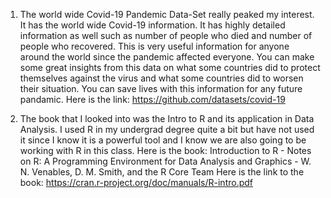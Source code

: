 1. The world wide Covid-19 Pandemic Data-Set really peaked my interest. It has the world wide Covid-19 information. It has highly detailed information as well such as number of people who died and number of people who recovered. This is very useful information for anyone around the world since the pandemic affected everyone. You can make some great insights from this data on what some countries did to protect themselves against the virus and what some countries did to worsen their situation. You can save lives with this information for any future pandamic. Here is the link: https://github.com/datasets/covid-19


2. The book that I looked into was the Intro to R and its application in Data Analysis. I used R in my undergrad degree quite a bit but have not used it since I know it is a powerful tool and I know we are also going to be working with R in this class. Here is the book: Introduction to R - Notes on R: A Programming Environment for Data Analysis and Graphics - W. N. Venables, D. M. Smith, and the R Core Team
Here is the link to the book: https://cran.r-project.org/doc/manuals/R-intro.pdf 
